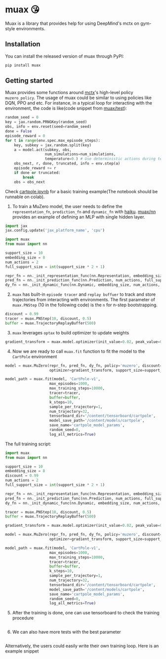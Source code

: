 # muax 😘
Muax is a library that provides help for using DeepMind's mctx on gym-style environments. 

## Installation
You can install the released version of muax through PyPI:

```sh
pip install muax
```

## Getting started
Muax provides some functions around [mctx](https://github.com/deepmind/mctx)'s high-level policy `muzero_policy`. The usage of muax could be similar to using policies like DQN, PPO and etc. For instance, in a typical loop for interacting with the environment, the code is like(code snippet from [muax/test](https://github.com/bwfbowen/muax/blob/main/muax/test.py)):

```python
random_seed = 0
key = jax.random.PRNGKey(random_seed)
obs, info = env.reset(seed=random_seed)
done = False
episode_reward = 0
for t in range(env.spec.max_episode_steps):
    key, subkey = jax.random.split(key)
    a = model.act(subkey, obs, 
                  num_simulations=num_simulations,
                  temperature=0.) # Use deterministic actions during testing
    obs_next, r, done, truncated, info = env.step(a)
    episode_reward += r
    if done or truncated:
        break 
    obs = obs_next
```

Check [cartpole.ipynb](https://github.com/bwfbowen/muax/blob/main/examples/cartpole.ipynb) for a basic training example(The notebook should be runnable on colab). 

1. To train a MuZero model, the user needs to define the `representation_fn`, `prediction_fn` and `dynamic_fn` with [haiku](https://github.com/deepmind/dm-haiku). [muax/nn](https://github.com/bwfbowen/muax/blob/main/muax/nn.py) provides an example of defining an MLP with single hidden layer. 

```python
import jax 
jax.config.update('jax_platform_name', 'cpu')

import muax
from muax import nn 

support_size = 10 
embedding_size = 8
num_actions = 2
full_support_size = int(support_size * 2 + 1)

repr_fn = nn._init_representation_func(nn.Representation, embedding_size)
pred_fn = nn._init_prediction_func(nn.Prediction, num_actions, full_support_size)
dy_fn = nn._init_dynamic_func(nn.Dynamic, embedding_size, num_actions, full_support_size)
```

2. `muax` has  built-in `episode tracer` and `replay buffuer` to track and store trajectories from interacting with environments. The first parameter of `muax.PNStep` (10 in the following code) is the `n` for n-step bootstrapping.
```python
discount = 0.99
tracer = muax.PNStep(10, discount, 0.5)
buffer = muax.TrajectoryReplayBuffer(500)
```

3. `muax` leverages `optax` to build optimizer to update weights
```python
gradient_transform = muax.model.optimizer(init_value=0.02, peak_value=0.02, end_value=0.002, warmup_steps=5000, transition_steps=5000)
```

4. Now we are ready to call `muax.fit` function to fit the model to the `CartPole` environment
```python
model = muax.MuZero(repr_fn, pred_fn, dy_fn, policy='muzero', discount=discount,
                    optimizer=gradient_transform, support_size=support_size)

model_path = muax.fit(model, 'CartPole-v1', 
                    max_episodes=1000,
                    max_training_steps=10000,
                    tracer=tracer,
                    buffer=buffer,
                    k_steps=10,
                    sample_per_trajectory=1,
                    num_trajectory=32,
                    tensorboard_dir='/content/tensorboard/cartpole',
                    model_save_path='/content/models/cartpole',
                    save_name='cartpole_model_params',
                    random_seed=0,
                    log_all_metrics=True)

```

The full training script:
```python
import muax
from muax import nn 

support_size = 10 
embedding_size = 8
discount = 0.99
num_actions = 2
full_support_size = int(support_size * 2 + 1)

repr_fn = nn._init_representation_func(nn.Representation, embedding_size)
pred_fn = nn._init_prediction_func(nn.Prediction, num_actions, full_support_size)
dy_fn = nn._init_dynamic_func(nn.Dynamic, embedding_size, num_actions, full_support_size)

tracer = muax.PNStep(10, discount, 0.5)
buffer = muax.TrajectoryReplayBuffer(500)

gradient_transform = muax.model.optimizer(init_value=0.02, peak_value=0.02, end_value=0.002, warmup_steps=5000, transition_steps=5000)

model = muax.MuZero(repr_fn, pred_fn, dy_fn, policy='muzero', discount=discount,
                    optimizer=gradient_transform, support_size=support_size)

model_path = muax.fit(model, 'CartPole-v1', 
                    max_episodes=1000,
                    max_training_steps=10000,
                    tracer=tracer,
                    buffer=buffer,
                    k_steps=10,
                    sample_per_trajectory=1,
                    num_trajectory=32,
                    tensorboard_dir='/content/tensorboard/cartpole',
                    model_save_path='/content/models/cartpole',
                    save_name='cartpole_model_params',
                    random_seed=0,
                    log_all_metrics=True)
```

5. After the training is done, one can use tensorboard to check the training procedure
```python
```

6. We can also have more tests with the best parameter 
```python
```

Alternatively, the users could easily write their own training loop. Here is an example snippet
```python

```